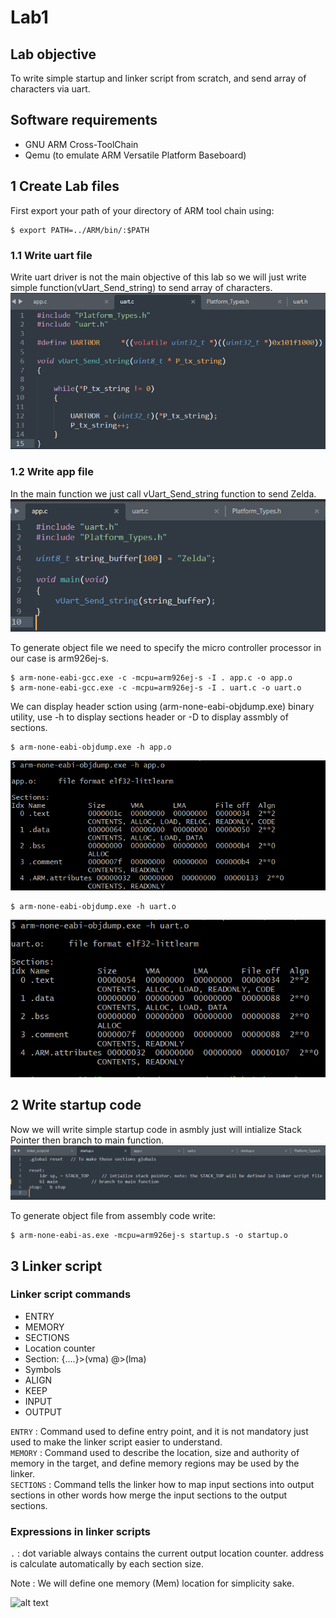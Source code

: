 # Lab1
## Lab objective
To write simple startup and linker script from scratch, and send array of characters via uart.

## Software requirements
- GNU ARM Cross-ToolChain
- Qemu (to emulate ARM Versatile Platform Baseboard)
## 1 Create Lab files
First export your path of your directory of ARM tool chain using:
```
$ export PATH=../ARM/bin/:$PATH
```
### 1.1 Write uart file
Write uart driver is not the main objective of this lab so we will just write simple function(vUart_Send_string) to send array of characters.
![alt text](https://github.com/A-Hanie/Master_Embeded_Systems/blob/main/02-Unit_3_Embedded_C/02-Lesson2/Media/uart_c.PNG?raw=true)

### 1.2 Write app file
In the main function we just call vUart_Send_string function to send Zelda.
![alt text](https://github.com/A-Hanie/Master_Embeded_Systems/blob/main/02-Unit_3_Embedded_C/02-Lesson2/Media/app_c.PNG?raw=true)

To generate object file we need to specify the micro controller processor in our case is arm926ej-s.

```
$ arm-none-eabi-gcc.exe -c -mcpu=arm926ej-s -I . app.c -o app.o
$ arm-none-eabi-gcc.exe -c -mcpu=arm926ej-s -I . uart.c -o uart.o
```
We can display header sction using (arm-none-eabi-objdump.exe) binary utility, use -h to display sections header or -D to display assmbly of sections.
```
$ arm-none-eabi-objdump.exe -h app.o
```
![alt text](https://github.com/A-Hanie/Master_Embeded_Systems/blob/main/02-Unit_3_Embedded_C/02-Lesson2/Media/app_sec_headers.PNG?raw=true)

```
$ arm-none-eabi-objdump.exe -h uart.o
```
![alt text](https://github.com/A-Hanie/Master_Embeded_Systems/blob/main/02-Unit_3_Embedded_C/02-Lesson2/Media/uart_sec_headers.PNG?raw=true)

## 2 Write startup code
Now we will write simple startup code in asmbly just will intialize Stack Pointer then branch to main function.
![alt text](https://github.com/A-Hanie/Master_Embeded_Systems/blob/main/02-Unit_3_Embedded_C/02-Lesson2/Media/startup.PNG?raw=true)

To generate object file from assembly code write:
```
$ arm-none-eabi-as.exe -mcpu=arm926ej-s startup.s -o startup.o
```
## 3 Linker script
### Linker script commands
- ENTRY
- MEMORY
- SECTIONS
- Location counter
- Section: {....}>(vma) @>(lma)
- Symbols
- ALIGN
- KEEP
- INPUT
- OUTPUT

```ENTRY``` : Command used to define entry point, and it is not mandatory just used to make the linker script easier to understand. <br />
```MEMORY``` : Command used to describe the location, size and authority of memory in the target, and define memory regions may be used by the linker. <br />
```SECTIONS``` : Command tells the linker how to map input sections into output sections in other words how merge the input sections to the output sections. <br />

### Expressions in linker scripts
```.``` : dot variable always contains the current output location counter. address is calculate automatically by each section size.


Note : We will define one memory (Mem) location for simplicity sake.

![alt text](https://github.com/A-Hanie/Master_Embeded_Systems/blob/main/02-Unit_3_Embedded_C/02-Lesson2/Media/linkerscript.PNG?raw=true)
